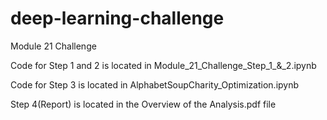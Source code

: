 # deep-learning-challenge
Module 21 Challenge

Code for Step 1 and 2 is located in Module_21_Challenge_Step_1_&_2.ipynb

Code for Step 3 is located in AlphabetSoupCharity_Optimization.ipynb

Step 4(Report) is located in the Overview of the Analysis.pdf file 